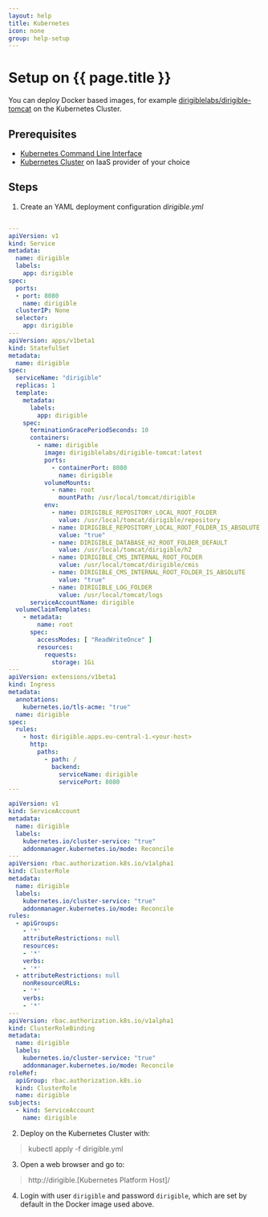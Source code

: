 ```yaml
---
layout: help
title: Kubernetes
icon: none
group: help-setup
---
```


Setup on {{ page.title }}
===


You can deploy Docker based images, for example [dirigiblelabs/dirigible-tomcat](https://hub.docker.com/r/dirigiblelabs/dirigible-tomcat/) on the Kubernetes Cluster.

Prerequisites
---

- [Kubernetes Command Line Interface](https://kubernetes.io/docs/tasks/tools/install-kubectl/)
- [Kubernetes Cluster](https://kubernetes.io/docs/setup/pick-right-solution/) on IaaS provider of your choice

Steps
---

1. Create an YAML deployment configuration *dirigible.yml*

```yaml

---
apiVersion: v1
kind: Service
metadata:
  name: dirigible
  labels:
    app: dirigible
spec:
  ports:
  - port: 8080
    name: dirigible
  clusterIP: None
  selector:
    app: dirigible
---
apiVersion: apps/v1beta1
kind: StatefulSet
metadata:
  name: dirigible
spec:
  serviceName: "dirigible"
  replicas: 1
  template:
    metadata:
      labels:
        app: dirigible
    spec:
      terminationGracePeriodSeconds: 10
      containers:
        - name: dirigible
          image: dirigiblelabs/dirigible-tomcat:latest
          ports:
            - containerPort: 8080
              name: dirigible
          volumeMounts:
            - name: root
              mountPath: /usr/local/tomcat/dirigible
          env:
            - name: DIRIGIBLE_REPOSITORY_LOCAL_ROOT_FOLDER
              value: /usr/local/tomcat/dirigible/repository
            - name: DIRIGIBLE_REPOSITORY_LOCAL_ROOT_FOLDER_IS_ABSOLUTE
              value: "true"
            - name: DIRIGIBLE_DATABASE_H2_ROOT_FOLDER_DEFAULT
              value: /usr/local/tomcat/dirigible/h2
            - name: DIRIGIBLE_CMS_INTERNAL_ROOT_FOLDER
              value: /usr/local/tomcat/dirigible/cmis
            - name: DIRIGIBLE_CMS_INTERNAL_ROOT_FOLDER_IS_ABSOLUTE
              value: "true"
            - name: DIRIGIBLE_LOG_FOLDER
              value: /usr/local/tomcat/logs
      serviceAccountName: dirigible
  volumeClaimTemplates:
    - metadata:
        name: root
      spec:
        accessModes: [ "ReadWriteOnce" ]
        resources:
          requests:
            storage: 1Gi
---
apiVersion: extensions/v1beta1
kind: Ingress
metadata:
  annotations:
    kubernetes.io/tls-acme: "true"
  name: dirigible
spec:
  rules:
    - host: dirigible.apps.eu-central-1.<your-host>
      http:
        paths:
          - path: /
            backend:
              serviceName: dirigible
              servicePort: 8080
---

apiVersion: v1
kind: ServiceAccount
metadata:
  name: dirigible
  labels:
    kubernetes.io/cluster-service: "true"
    addonmanager.kubernetes.io/mode: Reconcile
---
apiVersion: rbac.authorization.k8s.io/v1alpha1
kind: ClusterRole
metadata:
  name: dirigible
  labels:
    kubernetes.io/cluster-service: "true"
    addonmanager.kubernetes.io/mode: Reconcile
rules:
  - apiGroups:
    - '*'
    attributeRestrictions: null
    resources:
    - '*'
    verbs:
    - '*'
  - attributeRestrictions: null
    nonResourceURLs:
    - '*'
    verbs:
    - '*'
---
apiVersion: rbac.authorization.k8s.io/v1alpha1
kind: ClusterRoleBinding
metadata:
  name: dirigible
  labels:
    kubernetes.io/cluster-service: "true"
    addonmanager.kubernetes.io/mode: Reconcile
roleRef:
  apiGroup: rbac.authorization.k8s.io
  kind: ClusterRole
  name: dirigible
subjects:
  - kind: ServiceAccount
    name: dirigible

```

2. Deploy on the Kubernetes Cluster with:

> kubectl apply -f dirigible.yml

3. Open a web browser and go to:

> http://dirigible.[Kubernetes Platform Host]/

4. Login with user `dirigible` and password `dirigible`, which are set by default in the Docker image used above.
